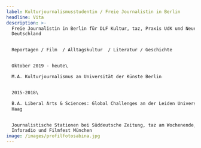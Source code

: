 ```yaml
---
label: Kulturjournalismusstudentin / Freie Journalistin in Berlin
headline: Vita
description: >-
  Freie Journalistin in Berlin für DLF Kultur, taz, Praxis UdK und Neues
  Deutschland 


  Reportagen / Film  / Alltagskultur  / Literatur / Geschichte


  Oktober 2019 - heute\

  M.A. Kulturjournalismus an Universität der Künste Berlin


  2015-2018\

  B.A. Liberal Arts & Sciences: Global Challenges an der Leiden Universität den
  Haag


  Journalistische Stationen bei Süddeutsche Zeitung, taz am Wochenende, rbb
  Inforadio und Filmfest München
image: /images/profilfotosabina.jpg
---
```


